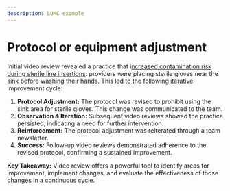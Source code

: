 ```yaml
---
description: LUMC example
---
```


# Protocol or equipment adjustment

Initial video review revealed a practice that i[ncreased contamination risk during sterile line insertions](https://app.gitbook.com/s/MdMcavmFWyJ3gxr9PXYq/summaries-articles/4.-record-reflect-and-refine): providers were placing sterile gloves near the sink before washing their hands. This led to the following iterative improvement cycle:

1. **Protocol Adjustment:** The protocol was revised to prohibit using the sink area for sterile gloves. This change was communicated to the team.
2. **Observation & Iteration:** Subsequent video reviews showed the practice persisted, indicating a need for further intervention.
3. **Reinforcement:** The protocol adjustment was reiterated through a team newsletter.
4. **Success:** Follow-up video reviews demonstrated adherence to the revised protocol, confirming a sustained improvement.

**Key Takeaway:** Video review offers a powerful tool to identify areas for improvement, implement changes, and evaluate the effectiveness of those changes in a continuous cycle.
